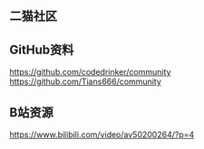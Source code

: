 ## 二猫社区

## GitHub资料
https://github.com/codedrinker/community
https://github.com/Tians666/community


##  B站资源
https://www.bilibili.com/video/av50200264/?p=4 